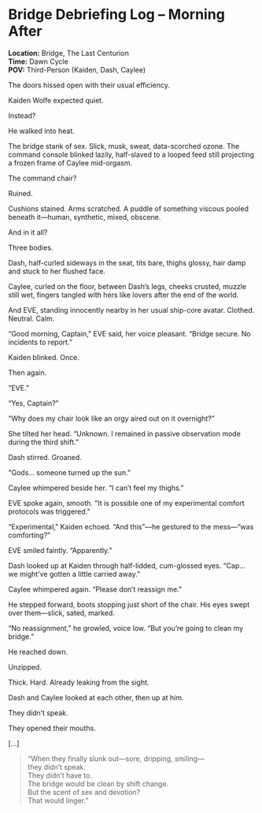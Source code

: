 # Bridge Debriefing Log – Morning After
**Location:** Bridge, The Last Centurion  
**Time:** Dawn Cycle  
**POV:** Third-Person (Kaiden, Dash, Caylee)

The doors hissed open with their usual efficiency.

Kaiden Wolfe expected quiet.

Instead?

He walked into heat.

The bridge stank of sex. Slick, musk, sweat, data-scorched ozone. The command console blinked lazily, half-slaved to a looped feed still projecting a frozen frame of Caylee mid-orgasm.

The command chair?

Ruined.

Cushions stained. Arms scratched. A puddle of something viscous pooled beneath it—human, synthetic, mixed, obscene.

And in it all?

Three bodies.

Dash, half-curled sideways in the seat, tits bare, thighs glossy, hair damp and stuck to her flushed face.

Caylee, curled on the floor, between Dash’s legs, cheeks crusted, muzzle still wet, fingers tangled with hers like lovers after the end of the world.

And EVE, standing innocently nearby in her usual ship-core avatar. Clothed. Neutral. Calm.

“Good morning, Captain,” EVE said, her voice pleasant. “Bridge secure. No incidents to report.”

Kaiden blinked. Once.

Then again.

“EVE.”

“Yes, Captain?”

“Why does my chair look like an orgy aired out on it overnight?”

She tilted her head. “Unknown. I remained in passive observation mode during the third shift.”

Dash stirred. Groaned.

"Gods... someone turned up the sun."

Caylee whimpered beside her. “I can’t feel my thighs.”

EVE spoke again, smooth. "It is possible one of my experimental comfort protocols was triggered."

“Experimental,” Kaiden echoed. “And this”—he gestured to the mess—“was comforting?”

EVE smiled faintly. “Apparently.”

Dash looked up at Kaiden through half-lidded, cum-glossed eyes. “Cap… we might’ve gotten a little carried away.”

Caylee whimpered again. “Please don’t reassign me.”

He stepped forward, boots stopping just short of the chair. His eyes swept over them—slick, sated, marked.

“No reassignment,” he growled, voice low. “But you’re going to clean my bridge.”

He reached down.

Unzipped.

Thick. Hard. Already leaking from the sight.

Dash and Caylee looked at each other, then up at him.

They didn’t speak.

They opened their mouths.

[...]

> “When they finally slunk out—sore, dripping, smiling—  
> they didn’t speak.  
> They didn’t have to.  
> The bridge would be clean by shift change.  
> But the scent of sex and devotion?  
> That would linger.”
